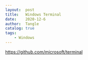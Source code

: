 ```yaml
---
layout:  post
title:   Windows Terminal
date:    2020-12-6
author:  Tangle
catalog: true
tags:
    - Windows
---
```


<https://github.com/microsoft/terminal>

